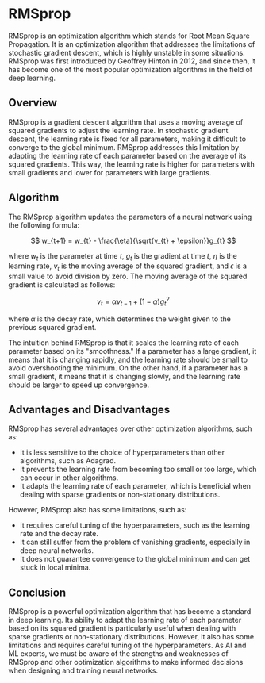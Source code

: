 # RMSprop

RMSprop is an optimization algorithm which stands for Root Mean Square Propagation. It is an optimization algorithm that addresses the limitations of stochastic gradient descent, which is highly unstable in some situations. RMSprop was first introduced by Geoffrey Hinton in 2012, and since then, it has become one of the most popular optimization algorithms in the field of deep learning.

## Overview

RMSprop is a gradient descent algorithm that uses a moving average of squared gradients to adjust the learning rate. In stochastic gradient descent, the learning rate is fixed for all parameters, making it difficult to converge to the global minimum. RMSprop addresses this limitation by adapting the learning rate of each parameter based on the average of its squared gradients. This way, the learning rate is higher for parameters with small gradients and lower for parameters with large gradients.

## Algorithm

The RMSprop algorithm updates the parameters of a neural network using the following formula:

$$
w_{t+1} = w_{t} - \frac{\eta}{\sqrt{v_{t} + \epsilon}}g_{t}
$$

where $w_{t}$ is the parameter at time $t$, $g_{t}$ is the gradient at time $t$, $\eta$ is the learning rate, $v_{t}$ is the moving average of the squared gradient, and $\epsilon$ is a small value to avoid division by zero. The moving average of the squared gradient is calculated as follows:

$$
v_{t} = \alpha v_{t-1} + (1-\alpha)g_{t}^{2}
$$

where $\alpha$ is the decay rate, which determines the weight given to the previous squared gradient. 

The intuition behind RMSprop is that it scales the learning rate of each parameter based on its "smoothness." If a parameter has a large gradient, it means that it is changing rapidly, and the learning rate should be small to avoid overshooting the minimum. On the other hand, if a parameter has a small gradient, it means that it is changing slowly, and the learning rate should be larger to speed up convergence.

## Advantages and Disadvantages

RMSprop has several advantages over other optimization algorithms, such as:

- It is less sensitive to the choice of hyperparameters than other algorithms, such as Adagrad.
- It prevents the learning rate from becoming too small or too large, which can occur in other algorithms.
- It adapts the learning rate of each parameter, which is beneficial when dealing with sparse gradients or non-stationary distributions.

However, RMSprop also has some limitations, such as:

- It requires careful tuning of the hyperparameters, such as the learning rate and the decay rate.
- It can still suffer from the problem of vanishing gradients, especially in deep neural networks.
- It does not guarantee convergence to the global minimum and can get stuck in local minima.

## Conclusion

RMSprop is a powerful optimization algorithm that has become a standard in deep learning. Its ability to adapt the learning rate of each parameter based on its squared gradient is particularly useful when dealing with sparse gradients or non-stationary distributions. However, it also has some limitations and requires careful tuning of the hyperparameters. As AI and ML experts, we must be aware of the strengths and weaknesses of RMSprop and other optimization algorithms to make informed decisions when designing and training neural networks.
